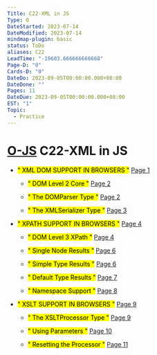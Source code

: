 ```yaml
---
Title: C22-XML in JS
Type: O
DateStarted: 2023-07-14
DateModified: 2023-07-14
mindmap-plugin: basic
status: ToDo
aliases: C22
LeadTime: "-19603.666666666668"
Page-D: "0"
Cards-D: "0"
DateDo: 2023-09-05T00:00:00.000+08:00
DateDone: ""
Pages: 11
DateDue: 2023-09-05T00:00:00.000+08:00
EST: "1"
Topic:
  - Practice
---
```


# [O-JS](O-JS.md) C22-XML in JS

- <mark class="hltr-gray ">" XML DOM SUPPORT IN BROWSERS "</mark> [Page 1 ](zotero://open-pdf/library/items/XGCNDC6E?page=1&annotation=HKAGT3I8)

  - <mark class="hltr-gray ">" DOM Level 2 Core "</mark> [Page 2 ](zotero://open-pdf/library/items/XGCNDC6E?page=2&annotation=8M3J2HET)

  - <mark class="hltr-gray ">" The DOMParser Type "</mark> [Page 2 ](zotero://open-pdf/library/items/XGCNDC6E?page=2&annotation=2HFAN64F)

  - <mark class="hltr-gray ">" The XMLSerializer Type "</mark> [Page 3 ](zotero://open-pdf/library/items/XGCNDC6E?page=3&annotation=LRLAA5ST)

- <mark class="hltr-gray ">" XPATH SUPPORT IN BROWSERS "</mark> [Page 4 ](zotero://open-pdf/library/items/XGCNDC6E?page=4&annotation=UM683PZI)

  - <mark class="hltr-gray ">" DOM Level 3 XPath "</mark> [Page 4 ](zotero://open-pdf/library/items/XGCNDC6E?page=4&annotation=FVD3B2KY)

  - <mark class="hltr-gray ">" Single Node Results "</mark> [Page 6 ](zotero://open-pdf/library/items/XGCNDC6E?page=6&annotation=UV9GM9IM)

  - <mark class="hltr-gray ">" Simple Type Results "</mark> [Page 6 ](zotero://open-pdf/library/items/XGCNDC6E?page=6&annotation=NUTPW6UC)

  - <mark class="hltr-gray ">" Default Type Results "</mark> [Page 7 ](zotero://open-pdf/library/items/XGCNDC6E?page=7&annotation=R4BQ5ISV)

  - <mark class="hltr-gray ">" Namespace Support "</mark> [Page 8 ](zotero://open-pdf/library/items/XGCNDC6E?page=8&annotation=TEHQGWEA)

- <mark class="hltr-gray ">" XSLT SUPPORT IN BROWSERS "</mark> [Page 9 ](zotero://open-pdf/library/items/XGCNDC6E?page=9&annotation=KXLSZS66)

  - <mark class="hltr-gray ">" The XSLTProcessor Type "</mark> [Page 9 ](zotero://open-pdf/library/items/XGCNDC6E?page=9&annotation=E6L3SGNR)

  - <mark class="hltr-gray ">" Using Parameters "</mark> [Page 10 ](zotero://open-pdf/library/items/XGCNDC6E?page=10&annotation=54LQD97P)

  - <mark class="hltr-gray ">" Resetting the Processor "</mark> [Page 11 ](zotero://open-pdf/library/items/XGCNDC6E?page=11&annotation=SAVI5D3M)
